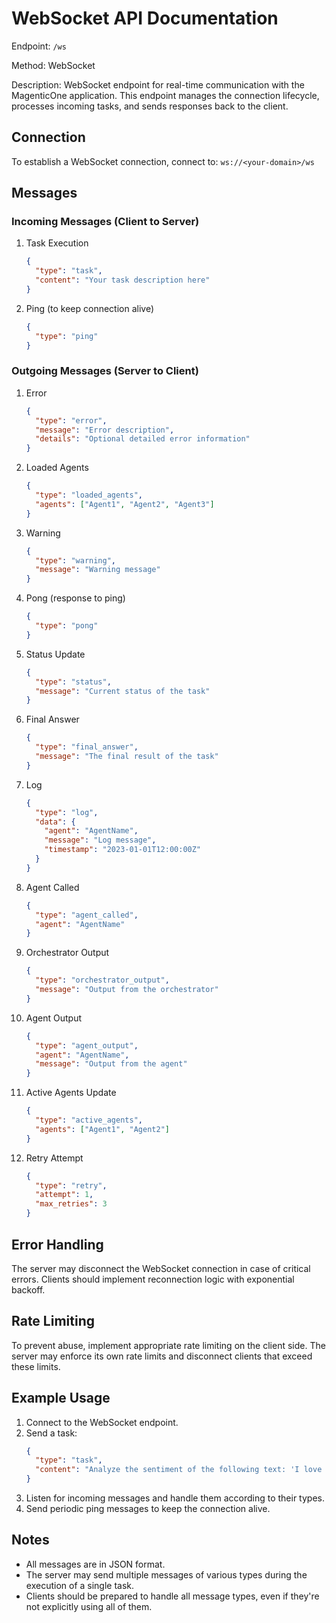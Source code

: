 # WebSocket API Documentation

Endpoint: `/ws`

Method: WebSocket

Description: WebSocket endpoint for real-time communication with the MagenticOne application. This endpoint manages the connection lifecycle, processes incoming tasks, and sends responses back to the client.

## Connection

To establish a WebSocket connection, connect to: `ws://<your-domain>/ws`

## Messages

### Incoming Messages (Client to Server)

1. Task Execution
   ```json
   {
     "type": "task",
     "content": "Your task description here"
   }
   ```

2. Ping (to keep connection alive)
   ```json
   {
     "type": "ping"
   }
   ```

### Outgoing Messages (Server to Client)

1. Error
   ```json
   {
     "type": "error",
     "message": "Error description",
     "details": "Optional detailed error information"
   }
   ```

2. Loaded Agents
   ```json
   {
     "type": "loaded_agents",
     "agents": ["Agent1", "Agent2", "Agent3"]
   }
   ```

3. Warning
   ```json
   {
     "type": "warning",
     "message": "Warning message"
   }
   ```

4. Pong (response to ping)
   ```json
   {
     "type": "pong"
   }
   ```

5. Status Update
   ```json
   {
     "type": "status",
     "message": "Current status of the task"
   }
   ```

6. Final Answer
   ```json
   {
     "type": "final_answer",
     "message": "The final result of the task"
   }
   ```

7. Log
   ```json
   {
     "type": "log",
     "data": {
       "agent": "AgentName",
       "message": "Log message",
       "timestamp": "2023-01-01T12:00:00Z"
     }
   }
   ```

8. Agent Called
   ```json
   {
     "type": "agent_called",
     "agent": "AgentName"
   }
   ```

9. Orchestrator Output
   ```json
   {
     "type": "orchestrator_output",
     "message": "Output from the orchestrator"
   }
   ```

10. Agent Output
    ```json
    {
      "type": "agent_output",
      "agent": "AgentName",
      "message": "Output from the agent"
    }
    ```

11. Active Agents Update
    ```json
    {
      "type": "active_agents",
      "agents": ["Agent1", "Agent2"]
    }
    ```

12. Retry Attempt
    ```json
    {
      "type": "retry",
      "attempt": 1,
      "max_retries": 3
    }
    ```

## Error Handling

The server may disconnect the WebSocket connection in case of critical errors. Clients should implement reconnection logic with exponential backoff.

## Rate Limiting

To prevent abuse, implement appropriate rate limiting on the client side. The server may enforce its own rate limits and disconnect clients that exceed these limits.

## Example Usage

1. Connect to the WebSocket endpoint.
2. Send a task:
   ```json
   {
     "type": "task",
     "content": "Analyze the sentiment of the following text: 'I love this product!'"
   }
   ```
3. Listen for incoming messages and handle them according to their types.
4. Send periodic ping messages to keep the connection alive.

## Notes

- All messages are in JSON format.
- The server may send multiple messages of various types during the execution of a single task.
- Clients should be prepared to handle all message types, even if they're not explicitly using all of them.

